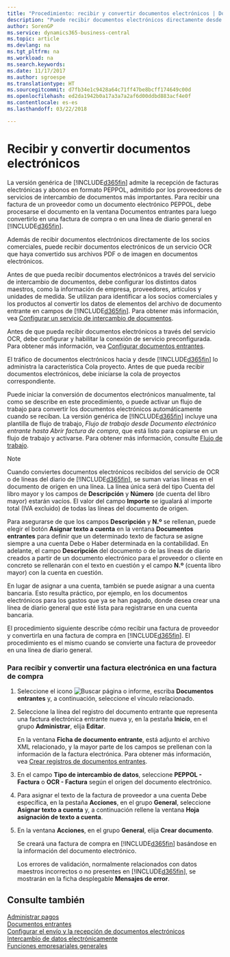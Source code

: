 ```yaml
---
title: "Procedimiento: recibir y convertir documentos electrónicos | Documentos de Microsoft"
description: "Puede recibir documentos electrónicos directamente desde sus socios colaboradores o desde un servicio de OCR."
author: SorenGP
ms.service: dynamics365-business-central
ms.topic: article
ms.devlang: na
ms.tgt_pltfrm: na
ms.workload: na
ms.search.keywords: 
ms.date: 11/17/2017
ms.author: sgroespe
ms.translationtype: HT
ms.sourcegitcommit: d7fb34e1c9428a64c71ff47be8bcff174649c00d
ms.openlocfilehash: ed2da1942b0a17a3a7a2af6d00ddbd883acf4e0f
ms.contentlocale: es-es
ms.lasthandoff: 03/22/2018

---
```

# <a name="receive-and-convert-electronic-documents"></a>Recibir y convertir documentos electrónicos
La versión genérica de [!INCLUDE[d365fin](includes/d365fin_md.md)] admite la recepción de facturas electrónicas y abonos en formato PEPPOL, admitido por los proveedores de servicios de intercambio de documentos más importantes. Para recibir una factura de un proveedor como un documento electrónico PEPPOL, debe procesarse el documento en la ventana Documentos entrantes para luego convertirlo en una factura de compra o en una línea de diario general en [!INCLUDE[d365fin](includes/d365fin_md.md)].

 Además de recibir documentos electrónicos directamente de los socios comerciales, puede recibir documentos electrónicos de un servicio OCR que haya convertido sus archivos PDF o de imagen en documentos electrónicos.  

 Antes de que pueda recibir documentos electrónicos a través del servicio de intercambio de documentos, debe configurar los distintos datos maestros, como la información de empresa, proveedores, artículos y unidades de medida. Se utilizan para identificar a los socios comerciales y los productos al convertir los datos de elementos del archivo de documento entrante en campos de [!INCLUDE[d365fin](includes/d365fin_md.md)]. Para obtener más información, vea [Configurar un servicio de intercambio de documentos](across-how-to-set-up-a-document-exchange-service.md).  

 Antes de que pueda recibir documentos electrónicos a través del servicio OCR, debe configurar y habilitar la conexión de servicio preconfigurada. Para obtener más información, vea [Configurar documentos entrantes](across-how-setup-income-documents.md).  

 El tráfico de documentos electrónicos hacia y desde [!INCLUDE[d365fin](includes/d365fin_md.md)] lo administra la característica Cola proyecto. Antes de que pueda recibir documentos electrónicos, debe iniciarse la cola de proyectos correspondiente.  

 Puede iniciar la conversión de documentos electrónicos manualmente, tal como se describe en este procedimiento, o puede activar un flujo de trabajo para convertir los documentos electrónicos automáticamente cuando se reciban. La versión genérica de [!INCLUDE[d365fin](includes/d365fin_md.md)] incluye una plantilla de flujo de trabajo, *Flujo de trabajo desde Documento electrónico entrante hasta Abrir factura de compra*, que está listo para copiarse en un flujo de trabajo y activarse. Para obtener más información, consulte [Flujo de trabajo](across-workflow.md).  

> [!NOTE]  
>  Cuando conviertes documentos electrónicos recibidos del servicio de OCR o de líneas del diario de [!INCLUDE[d365fin](includes/d365fin_md.md)], se suman varias líneas en el documento de origen en una línea. La línea única será del tipo Cuenta del libro mayor y los campos de **Descripción** y **Número** (de cuenta del libro mayor) estarán vacíos. El valor del campo **Importe** se igualará al importe total (IVA excluido) de todas las líneas del documento de origen.  
>   
>  Para asegurarse de que los campos **Descripción** y **N.º** se rellenan, puede elegir el botón **Asignar texto a cuenta** en la ventana **Documentos entrantes** para definir que un determinado texto de factura se asigne siempre a una cuenta Debe o Haber determinada en la contabilidad. En adelante, el campo **Descripción** del documento o de las líneas de diario creados a partir de un documento electrónico para el proveedor o cliente en concreto se rellenarán con el texto en cuestión y el campo **N.º** (cuenta libro mayor) con la cuenta en cuestión.  
>   
>  En lugar de asignar a una cuenta, también se puede asignar a una cuenta bancaria. Esto resulta práctico, por ejemplo, en los documentos electrónicos para los gastos que ya se han pagado, donde desea crear una línea de diario general que esté lista para registrarse en una cuenta bancaria.  

 El procedimiento siguiente describe cómo recibir una factura de proveedor y convertirla en una factura de compra en [!INCLUDE[d365fin](includes/d365fin_md.md)]. El procedimiento es el mismo cuando se convierte una factura de proveedor en una línea de diario general.  

### <a name="to-receive-and-convert-an-electronic-invoice-to-a-purchase-invoice"></a>Para recibir y convertir una factura electrónica en una factura de compra  

1.  Seleccione el icono ![Buscar página o informe](media/ui-search/search_small.png "icono Buscar página o informe"), escriba **Documentos entrantes** y, a continuación, seleccione el vínculo relacionado.  

2.  Seleccione la línea del registro del documento entrante que representa una factura electrónica entrante nueva y, en la pestaña **Inicio**, en el grupo **Administrar**, elija **Editar**.  

     En la ventana **Ficha de documento entrante**, está adjunto el archivo XML relacionado, y la mayor parte de los campos se prellenan con la información de la factura electrónica. Para obtener más información, vea [Crear registros de documentos entrantes](across-how-create-income-document-records.md).  

3.  En el campo **Tipo de intercambio de datos**, seleccione **PEPPOL - Factura** o **OCR - Factura** según el origen del documento electrónico.  

4.  Para asignar el texto de la factura de proveedor a una cuenta Debe específica, en la pestaña **Acciones**, en el grupo **General**, seleccione **Asignar texto a cuenta** y, a continuación rellene la ventana **Hoja asignación de texto a cuenta**.  

5.  En la ventana **Acciones**, en el grupo **General**, elija **Crear documento**.  

     Se creará una factura de compra en [!INCLUDE[d365fin](includes/d365fin_md.md)] basándose en la información del documento electrónico.  

     Los errores de validación, normalmente relacionados con datos maestros incorrectos o no presentes en [!INCLUDE[d365fin](includes/d365fin_md.md)], se mostrarán en la ficha desplegable **Mensajes de error**.  

## <a name="see-also"></a>Consulte también  
[Administrar pagos](payables-manage-payables.md)  
[Documentos entrantes](across-income-documents.md)  
[Configurar el envío y la recepción de documentos electrónicos](across-how-to-set-up-electronic-document-sending-and-receiving.md)  
[Intercambio de datos electrónicamente](across-data-exchange.md)   
[Funciones empresariales generales](ui-across-business-areas.md)  

